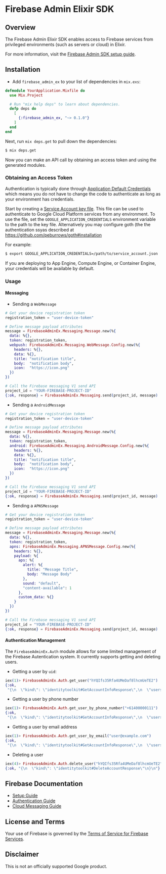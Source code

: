 # Firebase Admin Elixir SDK

## Overview

The Firebase Admin Elixir SDK enables access to Firebase services from privileged environments
(such as servers or cloud) in Elixir.

For more information, visit the
[Firebase Admin SDK setup guide](https://firebase.google.com/docs/admin/setup/).

## Installation

* Add `firebase_admin_ex` to your list of dependencies in `mix.exs`:

```ex
defmodule YourApplication.Mixfile do
  use Mix.Project

  # Run "mix help deps" to learn about dependencies.
  defp deps do
    [
      {:firebase_admin_ex, "~> 0.1.0"}
    ]
  end
end
```

Next, run `mix deps.get` to pull down the dependencies:

```sh
$ mix deps.get
```

Now you can make an API call by obtaining an access token and using the
generated modules.

### Obtaining an Access Token
Authentication is typically done through [Application Default Credentials][adc]
which means you do not have to change the code to authenticate as long as
your environment has credentials.

Start by creating a [Service Account key file][service_account_key_file].
This file can be used to authenticate to Google Cloud Platform services from any environment.
To use the file, set the `GOOGLE_APPLICATION_CREDENTIALS` environment variable to
the path to the key file. Alternatively you may configure goth (the
the authentication ssyas described at
https://github.com/peburrows/goth#installation

For example:

```sh
$ export GOOGLE_APPLICATION_CREDENTIALS=/path/to/service_account.json
```

If you are deploying to App Engine, Compute Engine, or Container Engine, your
credentials will be available by default.

### Usage

#### Messaging

* Sending a `WebMessage`

```ex
# Get your device registration token
registration_token = "user-device-token"

# Define message payload attributes
message = FirebaseAdminEx.Messaging.Message.new(%{
  data: %{},
  token: registration_token,
  webpush: FirebaseAdminEx.Messaging.WebMessage.Config.new(%{
    headers: %{},
    data: %{},
    title: "notification title",
    body:  "notification body",
    icon:  "https://icon.png"
  })
})

# Call the Firebase messaging V1 send API
project_id = "YOUR-FIREBASE-PROJECT-ID"
{:ok, response} = FirebaseAdminEx.Messaging.send(project_id, message)
```

* Sending a `AndroidMessage`

```ex
# Get your device registration token
registration_token = "user-device-token"

# Define message payload attributes
message = FirebaseAdminEx.Messaging.Message.new(%{
  data: %{},
  token: registration_token,
  android: FirebaseAdminEx.Messaging.AndroidMessage.Config.new(%{
    headers: %{},
    data: %{},
    title: "notification title",
    body:  "notification body",
    icon:  "https://icon.png"
  })
})

# Call the Firebase messaging V1 send API
project_id = "YOUR-FIREBASE-PROJECT-ID"
{:ok, response} = FirebaseAdminEx.Messaging.send(project_id, message)
```

* Sending a `APNSMessage`

```ex
# Get your device registration token
registration_token = "user-device-token"

# Define message payload attributes
message = FirebaseAdminEx.Messaging.Message.new(%{
  data: %{},
  token: registration_token,
  apns: FirebaseAdminEx.Messaging.APNSMessage.Config.new(%{
    headers: %{},
    payload: %{
      aps: %{
        alert: %{
          title: "Message Title",
          body: "Message Body"
        },
        sound: "default",
        "content-available": 1
      },
      custom_data: %{}
    }
  })
})

# Call the Firebase messaging V1 send API
project_id = "YOUR-FIREBASE-PROJECT-ID"
{:ok, response} = FirebaseAdminEx.Messaging.send(project_id, message)
```

#### Authentication Management

The `FirebaseAdminEx.Auth` module allows for some limited management of the
Firebase Autentication system. It currently supports getting and deleting users.

* Getting a user by `uid`:

```ex
iex(1)> FirebaseAdminEx.Auth.get_user("hYQIfs35Rfa4UMeDaf8lhcmUeTE2")
{:ok,
 "{\n  \"kind\": \"identitytoolkit#GetAccountInfoResponse\",\n  \"users\": [\n    {\n      \"localId\": \"hYQIfs35Rfa4UMeDaf8lhcmUeTE2\",\n      \"providerUserInfo\": [\n        {\n          \"providerId\": \"phone\",\n          \"rawId\": \"+61400000111\",\n          \"phoneNumber\": \"+61400000111\"\n        }\n      ],\n      \"lastLoginAt\": \"1543976568000\",\n      \"createdAt\": \"1543976568000\",\n      \"phoneNumber\": \"+61400000111\"\n    }\n  ]\n}\n"}
```

* Getting a user by phone number

```ex
iex(1)> FirebaseAdminEx.Auth.get_user_by_phone_number("+61400000111")
{:ok,
 "{\n  \"kind\": \"identitytoolkit#GetAccountInfoResponse\",\n  \"users\": [\n    {\n      \"localId\": \"hYQIfs35Rfa4UMeDaf8lhcmUeTE2\",\n      \"providerUserInfo\": [\n        {\n          \"providerId\": \"phone\",\n          \"rawId\": \"+61400000111\",\n          \"phoneNumber\": \"+61400000111\"\n        }\n      ],\n      \"lastLoginAt\": \"1543976568000\",\n      \"createdAt\": \"1543976568000\",\n      \"phoneNumber\": \"+61400000111\"\n    }\n  ]\n}\n"}
```

* Getting a user by email address

```ex
iex(1)> FirebaseAdminEx.Auth.get_user_by_email("user@example.com")
{:ok,
 "{\n  \"kind\": \"identitytoolkit#GetAccountInfoResponse\",\n  \"users\": [\n    {\n      \"localId\": \"hYQIfs35Rfa4UMeDaf8lhcmUeTE2\",\n      \"providerUserInfo\": [\n        {\n          \"providerId\": \"phone\",\n          \"rawId\": \"+61400000111\",\n          \"phoneNumber\": \"+61400000111\"\n        \"email\": \"user@example.com\"\n      }\n      ],\n      \"lastLoginAt\": \"1543976568000\",\n      \"createdAt\": \"1543976568000\",\n      \"phoneNumber\": \"+61400000111\"\n    }\n  ]\n}\n"}
```

* Deleting a user

```ex
iex(4)> FirebaseAdminEx.Auth.delete_user("hYQIfs35Rfa4UMeDaf8lhcmUeTE2")
{:ok, "{\n  \"kind\": \"identitytoolkit#DeleteAccountResponse\"\n}\n"}
```

## Firebase Documentation

* [Setup Guide](https://firebase.google.com/docs/admin/setup/)
* [Authentication Guide](https://firebase.google.com/docs/auth/admin/)
* [Cloud Messaging Guide](https://firebase.google.com/docs/cloud-messaging/admin/)

## License and Terms

Your use of Firebase is governed by the
[Terms of Service for Firebase Services](https://firebase.google.com/terms/).

## Disclaimer

This is not an officially supported Google product.

[adc]: https://cloud.google.com/docs/authentication#getting_credentials_for_server-centric_flow
[service_account_key_file]: https://developers.google.com/identity/protocols/OAuth2ServiceAccount#creatinganaccount
[hex_pm]: https://hex.pm/users/google-cloud
[goth]: https://hex.pm/packages/goth
